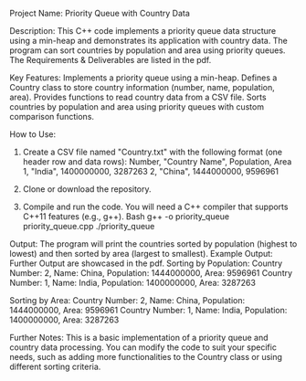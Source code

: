 Project Name: Priority Queue with Country Data

Description: This C++ code implements a priority queue data structure using a min-heap and demonstrates its application with country data. The program can sort countries by population and area using priority queues.
The Requirements & Deliverables are listed in the pdf. 

Key Features:
Implements a priority queue using a min-heap.
Defines a Country class to store country information (number, name, population, area).
Provides functions to read country data from a CSV file.
Sorts countries by population and area using priority queues with custom comparison functions.

How to Use:
1. Create a CSV file named "Country.txt" with the following format (one header row and data rows):
  Number, "Country Name", Population, Area
  1, "India", 1400000000, 3287263
  2, "China", 1444000000, 9596961

2. Clone or download the repository.
3. Compile and run the code. You will need a C++ compiler that supports C++11 features (e.g., g++).
   Bash
  g++ -o priority_queue priority_queue.cpp
  ./priority_queue


Output:
The program will print the countries sorted by population (highest to lowest) and then sorted by area (largest to smallest).
Example Output: Further Output are showcased in the pdf.
Sorting by Population:
Country Number: 2, Name: China, Population: 1444000000, Area: 9596961
Country Number: 1, Name: India, Population: 1400000000, Area: 3287263

Sorting by Area:
Country Number: 2, Name: China, Population: 1444000000, Area: 9596961
Country Number: 1, Name: India, Population: 1400000000, Area: 3287263

Further Notes:
This is a basic implementation of a priority queue and country data processing.
You can modify the code to suit your specific needs, such as adding more functionalities to the Country class or using different sorting criteria.

